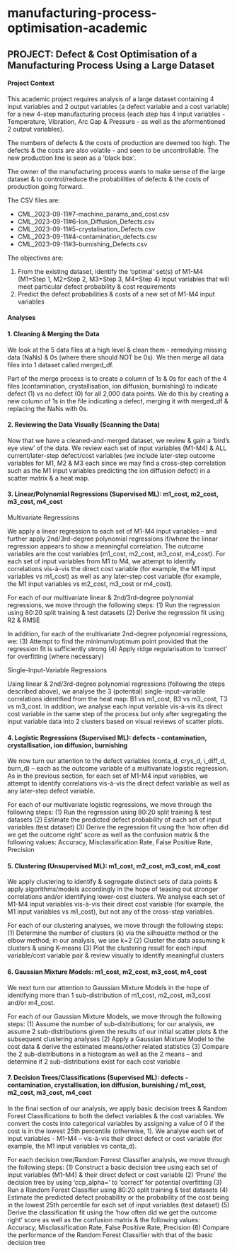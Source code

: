 # manufacturing-process-optimisation-academic
## PROJECT: Defect & Cost Optimisation of a Manufacturing Process Using a Large Dataset
#### Project Context

This academic project requires analysis of a large dataset containing 4 input variables and 2 output variables (a defect variable and a cost variable) for a new 4-step manufacturing process (each step has 4 input variables - Temperature, Vibration, Arc Gap & Pressure - as well as the aformentioned 2 output variables).

The numbers of defects & the costs of production are deemed too high. The defects & the costs are also volatile - and seen to be uncontrollable. The new production line is seen as a 'black box'. 

The owner of the manufacturing process wants to make sense of the large dataset & to control/reduce the probabilities of defects & the costs of production going forward.

The CSV files are:
- CML_2023-09-11#7-machine_params_and_cost.csv
- CML_2023-09-11#6-Ion_Diffusion_Defects.csv
- CML_2023-09-11#5-crystalisation_Defects.csv
- CML_2023-09-11#4-contamination_defects.csv
- CML_2023-09-11#3-burnishing_Defects.csv

The objectives are:
1. From the existing dataset, identify the ‘optimal' set(s) of M1-M4 (M1=Step 1, M2=Step 2, M3=Step 3, M4=Step 4) input variables that will meet particular defect
probability & cost requirements
2. Predict the defect probabilities & costs of a new set of M1-M4 input variables

#### Analyses

#### 1. Cleaning & Merging the Data

We look at the 5 data files at a high level & clean them - remedying missing data (NaNs) & 0s (where there should NOT be 0s). We then merge all data files into 1 dataset called merged_df.

Part of the merge process is to create a column of 1s & 0s for each of the 4 files (contamination, crystallisation, ion diffusion, burnishing) to indicate defect (1) vs no defect (0) for all 2,000 data points. We do this by creating a new column of 1s in the file indicating a defect, merging it with merged_df & replacing the NaNs with 0s.

#### 2. Reviewing the Data Visually (Scanning the Data)

Now that we have a cleaned-and-merged dataset, we review & gain a ‘bird’s eye view’ of the data. We review each set of input variables (M1-M4) & ALL current/later-step defect/cost variables (we include later-step outcome variables for M1, M2 & M3 each since we may find a cross-step correlation such as the M1 input variables predicting the ion diffusion defect) in a scatter matrix & a heat map.

#### 3. Linear/Polynomial Regressions (Supervised ML): m1_cost, m2_cost, m3_cost, m4_cost

Multivariate Regressions

We apply a linear regression to each set of M1-M4 input variables – and further apply 2nd/3rd-degree polynomial regressions if/where the linear regression appears to show a meaningful correlation. The outcome variables are the cost variables (m1_cost, m2_cost, m3_cost, m4_cost). For each set of input variables from M1 to M4, we attempt to identify correlations vis-à-vis the direct cost variable (for example, the M1 input variables vs m1_cost) as well as any later-step cost variable (for example, the M1 input variables vs m2_cost, m3_cost or m4_cost).

For each of our multivariate linear & 2nd/3rd-degree polynomial regressions, we move through the following steps:
(1) Run the regression using 80:20 split training & test datasets
(2) Derive the regression fit using R2 & RMSE

In addition, for each of the multivariate 2nd-degree polynomial regressions, we:
(3) Attempt to find the minimum/optimum point provided that the regression fit is sufficiently strong
(4) Apply ridge regularisation to ‘correct’ for overfitting (where necessary)

Single-Input-Variable Regressions

Using linear & 2nd/3rd-degree polynomial regressions (following the steps described above), we analyse the 3 (potential) single-input-variable correlations identified from the heat map: B1 vs m1_cost, B3 vs m3_cost, T3 vs m3_cost. In addition, we analyse each input variable vis-à-vis its direct cost variable in the same step of the process but only after segregating the input variable data into 2 clusters based on visual reviews of scatter plots.

#### 4. Logistic Regressions (Supervised ML): defects - contamination, crystallisation, ion diffusion, burnishing

We now turn our attention to the defect variables (conta_d, crys_d, i_diff_d, burn_d) – each as the outcome variable of a multivariate logistic regression. As in the previous section, for each set of M1-M4 input variables, we attempt to identify correlations vis-à-vis the direct defect variable as well as any later-step defect variable. 

For each of our multivariate logistic regressions, we move through the following steps: 
(1) Run the regression using 80:20 split training & test datasets
(2) Estimate the predicted defect probability of each set of input variables (test dataset)
(3) Derive the regression fit using the ‘how often did we get the outcome right’ score as well as the confusion matrix & the following values: Accuracy, Misclassification Rate, False Positive Rate, Precision

#### 5. Clustering (Unsupervised ML): m1_cost, m2_cost, m3_cost, m4_cost

We apply clustering to identify & segregate distinct sets of data points & apply algorithms/models accordingly in the hope of teasing out stronger correlations and/or identifying lower-cost clusters.  We analyse each set of M1-M4 input variables vis-à-vis their direct cost variable (for example, the M1 input variables vs m1_cost), but not any of the cross-step variables. 

For each of our clustering analyses, we move through the following steps:
(1)	Determine the number of clusters (k) via the silhouette method or the elbow method; in our analysis, we use k=2
(2)	Cluster the data assuming k clusters & using K-means
(3) Plot the clustering result for each input variable/cost variable pair & review visually to identify meaningful clusters

#### 6. Gaussian Mixture Models: m1_cost, m2_cost, m3_cost, m4_cost

We next turn our attention to Gaussian Mixture Models in the hope of identifying more than 1 sub-distribution of m1_cost, m2_cost, m3_cost and/or m4_cost.

For each of our Gaussian Mixture Models, we move through the following steps:
(1) Assume the number of sub-distributions; for our analysis, we assume 2 sub-distributions given the results of our initial scatter plots & the subsequent clustering analyses
(2) Apply a Gaussian Mixture Model to the cost data & derive the estimated means/other related statistics
(3) Compare the 2 sub-distributions in a histogram as well as the 2 means – and determine if 2 sub-distributions exist for each cost variable

#### 7. Decision Trees/Classifications (Supervised ML): defects - contamination, crystallisation, ion diffusion, burnishing / m1_cost, m2_cost, m3_cost, m4_cost

In the final section of our analysis, we apply basic decision trees & Random Forest Classifications to both the defect variables & the cost variables. We convert the costs into categorical variables by assigning a value of 0 if the cost is in the lowest 25th percentile (otherwise, 1). We analyse each set of input variables - M1-M4 – vis-à-vis their direct defect or cost variable (for example, the M1 input variables vs conta_d).

For each decision tree/Random Forrest Classifier analysis, we move through the following steps:
(1) Construct a basic decision tree using each set of input variables (M1-M4) & their direct defect or cost variable
(2) ‘Prune’ the decision tree by using ‘ccp_alpha=’ to ‘correct’ for potential overfitting
(3) Run a Random Forest Classifier using 80:20 split training & test datasets
(4) Estimate the predicted defect probability or the probability of the cost being in the lowest 25th percentile for each set of input variables (test dataset)
(5) Derive the classification fit using the ‘how often did we get the outcome right’ score as well as the confusion matrix & the following values: Accuracy, Misclassification Rate, False Positive Rate, Precision
(6) Compare the performance of the Random Forest Classifier with that of the basic decision tree

